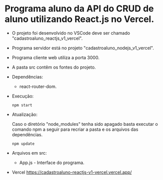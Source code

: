 # Programa aluno da API do CRUD de aluno utilizando React.js no Vercel.

- O projeto foi desenvolvido no VSCode deve ser chamado "cadastroaluno_reactjs_v1_vercel".
- Programa servidor está no projeto "cadastroaluno_nodejs_v1_vercel".
- Programa cliente web utiliza a porta 3000.
- A pasta src contêm os fontes do projeto.

- Dependências:    
    - react-router-dom.

- Execução:    
   <pre><code>npm start</code></pre>

- Atualização:

   Caso o diretório "node_modules" tenha sido apagado basta executar o comando npm a seguir para recriar a pasta e os arquivos das dependências.
   <pre><code>npm update</code></pre>     

- Arquivos em src:
   - App.js - Interface do programa.

- Vercel
   https://cadastroaluno-reactjs-v1-vercel.vercel.app/   